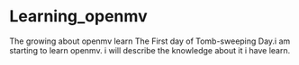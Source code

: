 # Learning_openmv
The growing about openmv learn
The First day of Tomb-sweeping Day.i am starting to learn openmv.
i will describe the knowledge about it i have learn.
